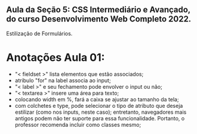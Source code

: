 ## Aula da Seção 5: CSS Intermediário e Avançado, do curso Desenvolvimento Web Completo 2022.

Estilização de Formulários.

# Anotações Aula 01:

- "< fieldset >" lista elementos que estão associados; <br>
- atribulo "for" na label associa ao input; <br>
- "< label >" e seu fechamento pode envolver o input ou não; <br>
- "< textarea >" insere uma área para texto; <br>
- colocando width em %, fará a caixa se ajustar ao tamanho da tela;<br>
- com colchetes e type, pode selecionar o tipo de atributo que deseja estilizar (como nos inputs, neste caso); entretanto, navegadores mais antigos podem não ter suporte para essa funcionalidade. Portanto, o professor recomenda incluir como classes mesmo;<br>

